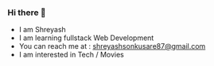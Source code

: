 ### Hi there 👋
- I am Shreyash
- I am learning fullstack Web Development 
- You can reach me at : <a href="shreyashsonkusare87@gmail.com" >shreyashsonkusare87@gmail.com</a>
- I am interested in Tech / Movies 

  





